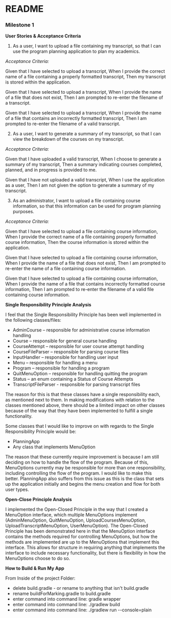 README
========

### Milestone 1

**User Stories & Acceptance Criteria**

1) As a user, I want to upload a file containing my transcript, so that I can use the program planning application to plan my academics.

*Acceptance Criteria:*

Given that I have selected to upload a transcript, 
When I provide the correct name of a file containing a properly formatted transcript, 
Then my transcript is stored within the application.

Given that I have selected to upload a transcript, 
When I provide the name of a file that does not exist, 
Then I am prompted to re-enter the filename of a transcript.

Given that I have selected to upload a transcript, 
When I provide the name of a file that contains an incorrectly formatted transcript, 
Then I am prompted to re-enter the filename of a valid transcript.

2) As a user, I want to generate a summary of my transcript, so that I can view the breakdown of the courses on my transcript.

*Acceptance Criteria:*

Given that I have uploaded a valid transcript, 
When I choose to generate a summary of my transcript, 
Then a summary indicating courses completed, planned, and in progress is provided to me.

Given that I have not uploaded a valid transcript, 
When I use the application as a user, 
Then I am not given the option to generate a summary of my transcript.

3) As an administrator, I want to upload a file containing course information, so that this information can be used for program planning purposes. 

*Acceptance Criteria:*

Given that I have selected to upload a file containing course information, 
When I provide the correct name of a file containing properly formatted course information, 
Then the course information is stored within the application.

Given that I have selected to upload a file containing course information, 
When I provide the name of a file that does not exist, 
Then I am prompted to re-enter the name of a file containing course information.

Given that I have selected to upload a file containing course information, 
When I provide the name of a file that contains incorrectly formatted course information, 
Then I am prompted to re-enter the filename of a valid file containing course information.

**Single Responsibility Principle Analysis**

I feel that the Single Responsibility Principle has been well implemented in the following classes/files:

*  AdminCourse – responsible for administrative course information handling
*  Course – responsible for general course handling
*  CourseAttempt – responsible for user course attempt handling
*  CourseFileParser – responsible for parsing course files
*  InputHandler – responsible for handling user input
*  Menu – responsible for handling a menu
*  Program – responsible for handling a program
*  QuitMenuOption – responsible for handling quitting the program
*  Status – an enum containing a Status of Course Attempts
*  TranscriptFileParser - responsible for parsing transcript files

The reason for this is that these classes have a single responsibility each, as mentioned next to them. In making modifications with relation to the classes mentioned above, there should be a limited impact on other classes because of the way that they have been implemented to fulfill a single functionality. 

Some classes that I would like to improve on with regards to the Single Responsibility Principle would be:

*  PlanningApp
*  Any class that implements MenuOption

The reason that these currently require improvement is because I am still deciding on how to handle the flow of the program. Because of this, MenuOptions currently may be responsible for more than one responsibility, including controlling the flow of the program. I would like to make this better. PlanningApp also suffers from this issue as this is the class that sets up the application initially and begins the menu creation and flow for both user types.

**Open-Close Principle Analysis**

I implemented the Open-Closed Principle in the way that I created a MenuOption interface, which multiple MenuOptions implement (AdminMenuOption, QuitMenuOption, UploadCoursesMenuOption, UploadTranscriptMenuOption, UserMenuOption). The Open-Closed Principle has been demonstrated here in that the MenuOption interface contains the methods required for controlling MenuOptions, but how the methods are implemented are up to the MenuOptions that implement this interface. This allows for structure in requiring anything that implements the interface to include necessary functionality, but there is flexibility in how the MenuOptions choose to do so.

**How to Build & Run My App**

From Inside of the project Folder:

*  delete build.gradle - or rename to anything that isn't build.gradle
*  rename buildForMarking.gradle to build.gradle
*  enter command into command line: gradle wrapper
*  enter command into command line: ./gradlew build
*  enter command into command line: ./gradlew run --console=plain

